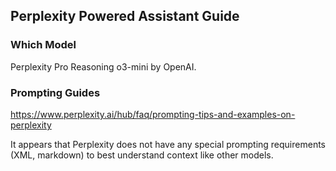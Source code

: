 ## Perplexity Powered Assistant Guide

### Which Model

Perplexity Pro
Reasoning o3-mini by OpenAI.


### Prompting Guides

https://www.perplexity.ai/hub/faq/prompting-tips-and-examples-on-perplexity

It appears that Perplexity does not have any special prompting requirements (XML, markdown) to best understand context like other models.